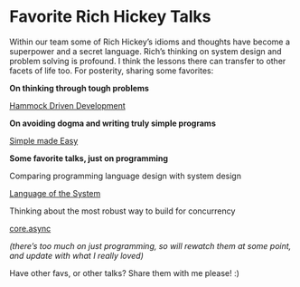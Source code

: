 # Favorite Rich Hickey Talks


Within our team some of Rich Hickey’s idioms and thoughts have become a
superpower and a secret language. Rich’s thinking on system design and problem
solving is profound. I think the lessons there can transfer to other facets of
life too. For posterity, sharing some favorites:

 **On thinking through tough problems**

[Hammock Driven Development](https://www.youtube.com/watch?v=f84n5oFoZBc)

 **On avoiding dogma and writing truly simple programs**

[Simple made Easy](https://www.infoq.com/presentations/Simple-Made-Easy)

 **Some favorite talks, just on programming**

Comparing programming language design with system design

[Language of the System](https://www.youtube.com/watch?v=ROor6_NGIWU)

Thinking about the most robust way to build for concurrency

[core.async](https://www.infoq.com/presentations/clojure-core-async)

 _(there’s too much on just programming, so will rewatch them at some point,
and update with what I really loved)_

Have other favs, or other talks? Share them with me please! :)

